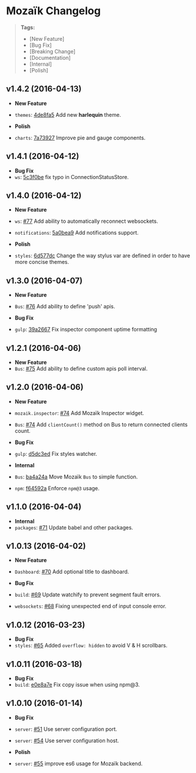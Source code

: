 # Mozaïk Changelog

> **Tags:**
> - [New Feature]
> - [Bug Fix]
> - [Breaking Change]
> - [Documentation]
> - [Internal]
> - [Polish]


## v1.4.2 (2016-04-13)

* **New Feature**
 * `themes`: [4de8fa5](https://github.com/plouc/mozaik/commit/4de8fa542b68d8ea0ff415e766a46d45e470f237) Add new **harlequin** theme.

* **Polish**
 * `charts`: [7a73927](https://github.com/plouc/mozaik/commit/7a7392705b462893a9d97c528d0f93af01c13d0f) Improve pie and gauge components.


## v1.4.1 (2016-04-12)

* **Bug Fix**
 * `ws`: [5c3f0be](https://github.com/plouc/mozaik/commit/5c3f0becb607ad782193a509d8802ca2473ea965) fix typo in ConnectionStatusStore.


## v1.4.0 (2016-04-12)

* **New Feature**
 * `ws`: [#77](https://github.com/plouc/mozaik/pull/77) Add ability to automatically reconnect websockets.
 * `notifications`: [5a0bea9](https://github.com/plouc/mozaik/commit/5a0bea974be433701af8365d2fb5e66aaef94457) Add notifications support.

* **Polish**
 * `styles`: [6d577dc](https://github.com/plouc/mozaik/commit/6d577dc771915a19fe6b8a326f7059e8e33b091b) Change the way stylus var are defined in order to have more concise themes.


## v1.3.0 (2016-04-07)

* **New Feature**
 * `Bus`: [#76](https://github.com/plouc/mozaik/pull/76) Add ability to define 'push' apis.

* **Bug Fix**
 * `gulp`: [39a2667](https://github.com/plouc/mozaik/commit/39a2667cf53ae448eaf859364a984a263e7d9c13) Fix inspector component uptime formatting


## v1.2.1 (2016-04-06)

* **New Feature**
 * `Bus`: [#75](https://github.com/plouc/mozaik/pull/75) Add ability to define custom apis poll interval.


## v1.2.0 (2016-04-06)

* **New Feature**
 * `mozaik.inspector`: [#74](https://github.com/plouc/mozaik/pull/74) Add Mozaïk Inspector widget.
 * `Bus`: [#74](https://github.com/plouc/mozaik/pull/74) Add `clientCount()` method on Bus to return connected clients count.
 
* **Bug Fix**
 * `gulp`: [d5dc3ed](https://github.com/plouc/mozaik/commit/d5dc3edcff30d897ab9506646bf11daa9340bf73) Fix styles watcher.

* **Internal**
 * `Bus`: [ba4a24a](https://github.com/plouc/mozaik/commit/ba4a24ad94213bcdb89c3f7d3086a5b4900a6659) Move Mozaïk `Bus` to simple function.
 * `npm`: [f64592a](https://github.com/plouc/mozaik/commit/f64592ae6d89c26f9c4a83eacfcf37f71b59921c) Enforce `npm@3` usage.


## v1.1.0 (2016-04-04)

* **Internal**
 * `packages`: [#71](https://github.com/plouc/mozaik-ext-travis/pull/71) Update babel and other packages.


## v1.0.13 (2016-04-02)

* **New Feature**
 * `Dashboard`: [#70](https://github.com/plouc/mozaik/pull/70) Add optional title to dashboard.
 
* **Bug Fix**
 * `build`: [#69](https://github.com/plouc/mozaik/pull/69) Update watchify to prevent segment fault errors.
 * `websockets`: [#68](https://github.com/plouc/mozaik/pull/68) Fixing unexpected end of input console error.


## v1.0.12 (2016-03-23)

* **Bug Fix**
 * `styles`: [#65](https://github.com/plouc/mozaik/pull/65) Added `overflow: hidden` to avoid V & H scrollbars.


## v1.0.11 (2016-03-18)

* **Bug Fix**
 * `build`: [e0e8a7e](https://github.com/plouc/mozaik/commit/e0e8a7e7adf3824c4fff9783153803947568945e) Fix copy issue when using npm@3.


## v1.0.10 (2016-01-14)

* **Bug Fix**
 * `server`: [#51](https://github.com/plouc/mozaik/pull/51) Use server configuration port.
 * `server`: [#54](https://github.com/plouc/mozaik/pull/54) Use server configuration host.

* **Polish**
 * `server`: [#55](https://github.com/plouc/mozaik/pull/55) improve es6 usage for Mozaïk backend.
